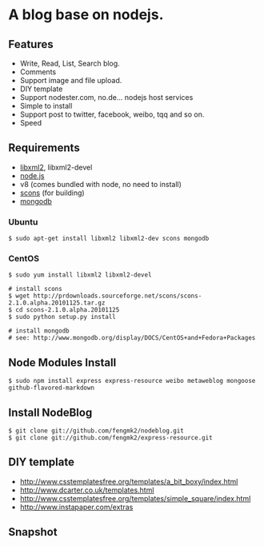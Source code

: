 # A blog base on nodejs.

## Features

 * Write, Read, List, Search blog.
 * Comments
 * Support image and file upload.
 * DIY template
 * Support nodester.com, no.de... nodejs host services
 * Simple to install
 * Support post to twitter, facebook, weibo, tqq and so on.
 * Speed

## Requirements

 * [libxml2](http://www.xmlsoft.org/), libxml2-devel
 * [node.js](http://nodejs.org/)
 * v8 (comes bundled with node, no need to install)
 * [scons](http://www.scons.org/) (for building)
 * [mongodb](http://www.mongodb.org/)

### Ubuntu
    
    $ sudo apt-get install libxml2 libxml2-dev scons mongodb

### CentOS

    $ sudo yum install libxml2 libxml2-devel 
    
    # install scons
    $ wget http://prdownloads.sourceforge.net/scons/scons-2.1.0.alpha.20101125.tar.gz
    $ cd scons-2.1.0.alpha.20101125
    $ sudo python setup.py install
    
    # install mongodb
    # see: http://www.mongodb.org/display/DOCS/CentOS+and+Fedora+Packages

## Node Modules Install

    $ sudo npm install express express-resource weibo metaweblog mongoose github-flavored-markdown

## Install NodeBlog
    
    $ git clone git://github.com/fengmk2/nodeblog.git
    $ git clone git://github.com/fengmk2/express-resource.git

## DIY template 

 * http://www.csstemplatesfree.org/templates/a_bit_boxy/index.html
 * http://www.dcarter.co.uk/templates.html
 * http://www.csstemplatesfree.org/templates/simple_square/index.html
 * http://www.instapaper.com/extras

## Snapshot

 
